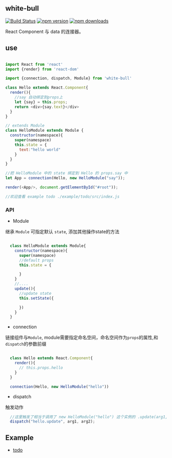## white-bull

[![Build Status](https://travis-ci.org/jun-lu/white-bull.svg?branch=master)](https://travis-ci.org/jun-lu/white-bull)
[![npm version](https://badge.fury.io/js/white-bull.svg)](https://badge.fury.io/js/white-bull) [![npm downloads](https://img.shields.io/npm/dm/white-bull.svg?style=flat-square)](https://www.npmjs.com/package/white-bull)

React Component 与 data 的连接器。

## use

````javascript

import React from 'react'
import {render} from 'react-dom'

import {connection, dispatch, Module} from 'white-bull'

class Hello extends React.Component{
  render(){
    //say 自动绑定到props上
    let {say} = this.props;
    return <div>{say.text}</div>
  }
}

// extends Module
class HelloModule extends Module {
  constructor(namespace){
    super(namespace)
    this.state = {
      text:"hello world"
    }
  }
}

//把 HelloModule 中的 state 绑定到 Hello 的 props.say 中
let App = connection(Hello, new HelloModule("say"));

render(<App/>, document.getElementById("#root"));

//欢迎查看 example todo ./example/todo/src/index.js

````


### API

* Module

继承 `Module` 可指定默认 `state`, 添加其他操作state的方法

````javascript

  class HelloModule extends Module{
    constructor(namespace){
      super(namespace)
      //default props
      this.state = {

      }
    }
    //....
    update(){
      //update state
      this.setState({

      })
    }
  }

````


* connection

链接组件与`Module`, module需要指定命名空间，命名空间作为`props`的属性,和`dispatch`的参数前缀

````javascript

  class Hello extends React.Component{
    render(){
      // this.props.hello
    }
  }

  connection(Hello, new HelloModule("hello"))

````


* dispatch

触发动作

````javascript
  //这里触发了相当于调用了 new HelloModule("hello") 这个实例的 .update(arg1, arg2)方法
  dispatch("hello.update", arg1, arg2);

````

## Example

* [todo](./example/todo/)
